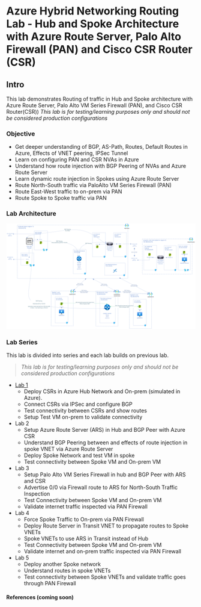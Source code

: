 # Azure Hybrid Networking Routing Lab - Hub and Spoke Architecture with Azure Route Server, Palo Alto Firewall (PAN) and Cisco CSR Router (CSR)

## Intro

This lab demonstrates Routing of traffic in Hub and Spoke architecture with Azure Route Server, Palo Alto VM Series Firewall (PAN), and Cisco CSR Router(CSR))
*This lab is for testing/learning purposes only and should not be considered production configurations*

### Objective

- Get deeper understanding of BGP, AS-Path, Routes, Default Routes in Azure, Effects of VNET peering, IPSec Tunnel
- Learn on configuring PAN and CSR NVAs in Azure
- Understand how route injection with BGP Peering of NVAs and Azure Route Server
- Learn dynamic route injection in Spokes using Azure Route Server
- Route North-South traffic via PaloAlto VM Series Firewall (PAN)
- Route East-West traffic to on-prem via PAN
- Route Spoke to Spoke traffic via PAN

### Lab Architecture

![lab architecture diagram](assets/azure-hybrid-routing-lab.png)

### Lab Series

This lab is divided into series and each lab builds on previous lab.

> *This lab is for testing/learning purposes only and should not be considered production configurations*

- [Lab 1](lab1/README.md)
  - Deploy CSRs in Azure Hub Network and On-prem (simulated in Azure).
  - Connect CSRs via IPSec and configure BGP
  - Test connectivity between CSRs and show routes
  - Setup Test VM on-prem to validate connectivity
- Lab 2
  - Setup Azure Route Server (ARS) in Hub and BGP Peer with Azure CSR
  - Understand BGP Peering between and effects of route injection in spoke VNET via Azure Route Server
  - Deploy Spoke Network and test VM in spoke
  - Test connectivity between Spoke VM and On-prem VM
- Lab 3
  - Setup Palo Alto VM Series Firewall in hub and BGP Peer with ARS and CSR
  - Advertise 0/0 via Firewall route to ARS for North-South Traffic Inspection
  - Test Connectivity between Spoke VM and On-prem VM
  - Validate internet traffic inspected via PAN Firewall
- Lab 4
  - Force Spoke Traffic to On-prem via PAN Firewall
  - Deploy Route Server in Transit VNET to propagate routes to Spoke VNETs
  - Spoke VNETs to use ARS in Transit instead of Hub
  - Test Connectivity between Spoke VM and On-prem VM
  - Validate internet and on-prem traffic inspected via PAN Firewall
- Lab 5
  - Deploy another Spoke network
  - Understand routes in spoke VNETs
  - Test connectivity between Spoke VNETs and validate traffic goes through PAN Firewall

#### References (coming soon)
